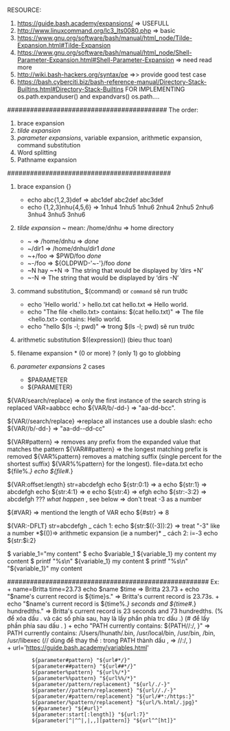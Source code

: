 RESOURCE:
1. https://guide.bash.academy/expansions/ => USEFULL
2. http://www.linuxcommand.org/lc3_lts0080.php => basic
3. https://www.gnu.org/software/bash/manual/html_node/Tilde-Expansion.html#Tilde-Expansion
4. https://www.gnu.org/software/bash/manual/html_node/Shell-Parameter-Expansion.html#Shell-Parameter-Expansion => need read more
5. http://wiki.bash-hackers.org/syntax/pe =>> provide good test case
6. https://bash.cyberciti.biz/bash-reference-manual/Directory-Stack-Builtins.html#Directory-Stack-Builtins
FOR IMPLEMENTING
os.path.expanduser() and expandvars()
os.path....


##########################################
The order:
1. brace expansion
2. *tilde expansion*
3. *parameter expansions*, variable expansion, arithmetic expansion, command substitution
4. Word splitting
5. Pathname expansion

###########################################
1. brace expansion {}
      + echo abc{1,2,3}def => abc1def abc2def abc3def
      + echo {1,2,3}nhu{4,5,6} => 1nhu4 1nhu5 1nhu6 2nhu4 2nhu5 2nhu6 3nhu4 3nhu5 3nhu6

2. _tilde expansion_ ~ mean: /home/dnhu => home directory
      + ~ => /home/dnhu => *done*
      + ~/dir1 => /home/dnhu/dir1  *done*
      + ~+/foo => $PWD/foo *done*
      + ~-/foo => ${OLDPWD-'~-'}/foo *done*
      + ~N hay ~+N => The string that would be displayed by ‘dirs +N’
      + ~-N => The string that would be displayed by ‘dirs -N’

3. command substitution_ $(command) or `command` sẽ run trước
      + echo 'Hello world.' > hello.txt
        cat hello.txt
          => Hello world.
      + echo "The file <hello.txt> contains: $(cat hello.txt)"
          => The file <hello.txt> contains: Hello world.
      + echo "hello $(ls -l; pwd)"
          => trong $(ls -l; pwd) sẽ run trước


4. arithmetic substitution $((expression))
(bieu thuc toan)

5. filename expansion * (0 or more) ? (only 1) go to globbing

6. _parameter expansions_ 2 cases
      + $PARAMETER
      + ${PARAMETER}
      <!-- + ${VAR:-DFLT} -->

${VAR/search/replace} => only the first instance of the search string is replaced
  VAR=aabbcc
  echo ${VAR/b/-dd-} => "aa-dd-bcc".

${VAR//search/replace} =>replace all instances use a double slash:
  echo ${VAR//b/-dd-} => "aa-dd--dd-cc"


${VAR#pattern} => removes any prefix from the expanded value that matches the pattern
${VAR##pattern} => the longest matching prefix is removed
${VAR%pattern} removes a matching suffix (single percent for the shortest suffix)
${VAR%%pattern} for the longest).
  file=data.txt
  echo ${file%.*}
  echo ${file#*.}


${VAR:offset:length}
  str=abcdefgh
  echo ${str:0:1} => a
  echo ${str:1} => abcdefgh
  echo ${str:4:1} => e
  echo ${str:4} => efgh
  echo ${str:-3:2} => abcdefgh ??? *what happen* , see below
        => don't treat -3 as a number

 ${#VAR} => mentiond the length of VAR
  echo ${#str} => 8

${VAR:-DFLT}
    str=abcdefgh
    _ cách 1: echo ${str:$((-3)):2} => treat "-3" like a number
      *$(())=> arithmetic expansion (ie a number)*
    _ cách 2:
          i=-3
          echo ${str:$i:2}

$ variable_1="my content"
$ echo $variable_1 ${variable_1} my content my content
$ printf "%s\n" ${variable_1} my content $ printf "%s\n" "${variable_1}" my content



#####################################################
Ex:
      + name=Britta time=23.73
        echo $name $time
            => Britta 23.73
      + echo "$name's current record is ${time}s."
            => Britta's current record is 23.73s.
      + echo "$name's current record is ${time%.*} seconds and ${time#*.} hundredths."
            => Britta's current record is 23 seconds and 73 hundredths.
                (% để xóa dấu . và các số phía sau, hay là lấy phần phía trc dấu .)
                (# để lấy phần phía sau dấu . )
      + echo "PATH currently contains: ${PATH//:/, }"
            => PATH currently contains: /Users/lhunath/.bin, /usr/local/bin, /usr/bin, /bin, /usr/libexec
                (// dùng để thay thế : trong PATH thành dấu , => //:/, )      
      + url='https://guide.bash.academy/variables.html'

            ${parameter#pattern} "${url#*/}"
            ${parameter##pattern} "${url##*/}"
            ${parameter%pattern} "${url%/*}"
            ${parameter%%pattern} "${url%%/*}"
            ${parameter/pattern/replacement} "${url/./-}"
            ${parameter//pattern/replacement} "${url//./-}"
            ${parameter/#pattern/replacement} "${url/#*:/https:}"
            ${parameter/%pattern/replacement} "${url/%.html/.jpg}"
            ${#parameter} "${#url}"
            ${parameter:start[:length]} "${url:7}"
            ${parameter[^|^^|,|,,][pattern]} "${url^^[ht]}"
